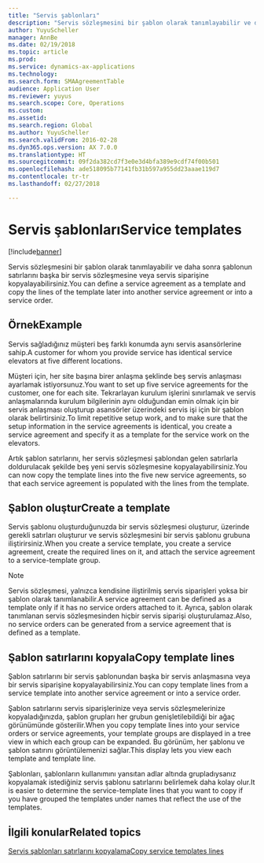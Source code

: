 ```yaml
---
title: "Servis şablonları"
description: "Servis sözleşmesini bir şablon olarak tanımlayabilir ve daha sonra şablonun satırlarını başka bir servis sözleşmesine veya servis siparişine kopyalayabilirsiniz."
author: YuyuScheller
manager: AnnBe
ms.date: 02/19/2018
ms.topic: article
ms.prod: 
ms.service: dynamics-ax-applications
ms.technology: 
ms.search.form: SMAAgreementTable
audience: Application User
ms.reviewer: yuyus
ms.search.scope: Core, Operations
ms.custom: 
ms.assetid: 
ms.search.region: Global
ms.author: YuyuScheller
ms.search.validFrom: 2016-02-28
ms.dyn365.ops.version: AX 7.0.0
ms.translationtype: HT
ms.sourcegitcommit: 09f2da382cd7f3e0e3d4bfa389e9cdf74f00b501
ms.openlocfilehash: ade518095b77141fb31b597a955dd23aaae119d7
ms.contentlocale: tr-tr
ms.lasthandoff: 02/27/2018

---
```


# <a name="service-templates"></a><span data-ttu-id="5357a-103">Servis şablonları</span><span class="sxs-lookup"><span data-stu-id="5357a-103">Service templates</span></span>

[!include[banner](../includes/banner.md)]

<span data-ttu-id="5357a-104">Servis sözleşmesini bir şablon olarak tanımlayabilir ve daha sonra şablonun satırlarını başka bir servis sözleşmesine veya servis siparişine kopyalayabilirsiniz.</span><span class="sxs-lookup"><span data-stu-id="5357a-104">You can define a service agreement as a template and copy the lines of the template later into another service agreement or into a service order.</span></span>

## <a name="example"></a><span data-ttu-id="5357a-105">Örnek</span><span class="sxs-lookup"><span data-stu-id="5357a-105">Example</span></span>

<span data-ttu-id="5357a-106">Servis sağladığınız müşteri beş farklı konumda aynı servis asansörlerine sahip.</span><span class="sxs-lookup"><span data-stu-id="5357a-106">A customer for whom you provide service has identical service elevators at five different locations.</span></span>

<span data-ttu-id="5357a-107">Müşteri için, her site başına birer anlaşma şeklinde beş servis anlaşması ayarlamak istiyorsunuz.</span><span class="sxs-lookup"><span data-stu-id="5357a-107">You want to set up five service agreements for the customer, one for each site.</span></span>
<span data-ttu-id="5357a-108">Tekrarlayan kurulum işlerini sınırlamak ve servis anlaşmalarında kurulum bilgilerinin aynı olduğundan emin olmak için bir servis anlaşması oluşturup asansörler üzerindeki servis işi için bir şablon olarak belirtirsiniz.</span><span class="sxs-lookup"><span data-stu-id="5357a-108">To limit repetitive setup work, and to make sure that the setup information in the service agreements is identical, you create a service agreement and specify it as a template for the service work on the elevators.</span></span>

<span data-ttu-id="5357a-109">Artık şablon satırlarını, her servis sözleşmesi şablondan gelen satırlarla doldurulacak şekilde beş yeni servis sözleşmesine kopyalayabilirsiniz.</span><span class="sxs-lookup"><span data-stu-id="5357a-109">You can now copy the template lines into the five new service agreements, so that each service agreement is populated with the lines from the template.</span></span>

## <a name="create-a-template"></a><span data-ttu-id="5357a-110">Şablon oluştur</span><span class="sxs-lookup"><span data-stu-id="5357a-110">Create a template</span></span>

<span data-ttu-id="5357a-111">Servis şablonu oluşturduğunuzda bir servis sözleşmesi oluşturur, üzerinde gerekli satırları oluşturur ve servis sözleşmesini bir servis şablonu grubuna iliştirirsiniz.</span><span class="sxs-lookup"><span data-stu-id="5357a-111">When you create a service template, you create a service agreement, create the required lines on it, and attach the service agreement to a service-template group.</span></span>

> [!NOTE]
> <span data-ttu-id="5357a-112">Servis sözleşmesi, yalnızca kendisine iliştirilmiş servis siparişleri yoksa bir şablon olarak tanımlanabilir.</span><span class="sxs-lookup"><span data-stu-id="5357a-112">A service agreement can be defined as a template only if it has no service orders attached to it.</span></span> <span data-ttu-id="5357a-113">Ayrıca, şablon olarak tanımlanan servis sözleşmesinden hiçbir servis siparişi oluşturulamaz.</span><span class="sxs-lookup"><span data-stu-id="5357a-113">Also, no service orders can be generated from a service agreement that is defined as a template.</span></span>

## <a name="copy-template-lines"></a><span data-ttu-id="5357a-114">Şablon satırlarını kopyala</span><span class="sxs-lookup"><span data-stu-id="5357a-114">Copy template lines</span></span>

<span data-ttu-id="5357a-115">Şablon satırlarını bir servis şablonundan başka bir servis anlaşmasına veya bir servis siparişine kopyalayabilirsiniz.</span><span class="sxs-lookup"><span data-stu-id="5357a-115">You can copy template lines from a service template into another service agreement or into a service order.</span></span>

<span data-ttu-id="5357a-116">Şablon satırlarını servis siparişlerinize veya servis sözleşmelerinize kopyaladığınızda, şablon grupları her grubun genişletilebildiği bir ağaç görünümünde gösterilir.</span><span class="sxs-lookup"><span data-stu-id="5357a-116">When you copy template lines into your service orders or service agreements, your template groups are displayed in a tree view in which each group can be expanded.</span></span> <span data-ttu-id="5357a-117">Bu görünüm, her şablonu ve şablon satırını görüntülemenizi sağlar.</span><span class="sxs-lookup"><span data-stu-id="5357a-117">This display lets you view each template and template line.</span></span>

<span data-ttu-id="5357a-118">Şablonları, şablonların kullanımını yansıtan adlar altında grupladıysanız kopyalamak istediğiniz servis şablonu satırlarını belirlemek daha kolay olur.</span><span class="sxs-lookup"><span data-stu-id="5357a-118">It is easier to determine the service-template lines that you want to copy if you have grouped the templates under names that reflect the use of the templates.</span></span>

## <a name="related-topics"></a><span data-ttu-id="5357a-119">İlgili konular</span><span class="sxs-lookup"><span data-stu-id="5357a-119">Related topics</span></span>

[<span data-ttu-id="5357a-120">Servis şablonları satırlarını kopyalama</span><span class="sxs-lookup"><span data-stu-id="5357a-120">Copy service templates lines</span></span>](copy-service-template-lines.md)


